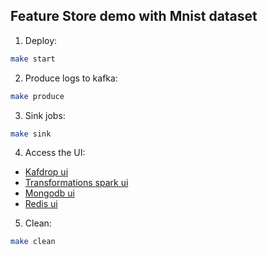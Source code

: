 ## Feature Store demo with Mnist dataset

1. Deploy:
```sh
make start
```

2. Produce logs to kafka:
```sh
make produce
```

3. Sink jobs:
```sh
make sink
```

4. Access the UI:
* [Kafdrop ui](http://localhost:9000)
* [Transformations spark ui](http://localhost:4040/StreamingQuery)
* [Mongodb ui](http://localhost:8081)
* [Redis ui](http://localhost:8082)

5. Clean:
```sh
make clean
```